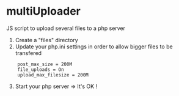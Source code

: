 # multiUploader
JS script to upload several files to a php server


1. Create a "files" directory
2. Update your php.ini settings in order to allow bigger files to be transfered

```
    post_max_size = 200M
    file_uploads = On
    upload_max_filesize = 200M
```

3. Start your php server => It's OK !
